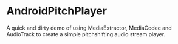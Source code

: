 AndroidPitchPlayer
==================

A quick and dirty demo of using MediaExtractor, MediaCodec and AudioTrack to create a simple pitchshifting audio stream player.
